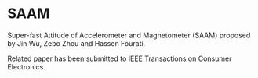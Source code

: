 # SAAM

Super-fast Attitude of Accelerometer and Magnetometer (SAAM) proposed by Jin Wu, Zebo Zhou and Hassen Fourati.

Related paper has been submitted to IEEE Transactions on Consumer Electronics.
